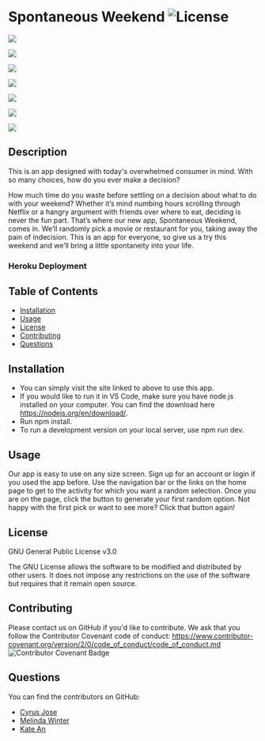 # Spontaneous Weekend ![License](https://img.shields.io/badge/License-GPLv3-blue.svg)

![](https://i.gyazo.com/e7e9b98ad7237a973d28936baec94b78.jpg)

![](https://i.gyazo.com/25d4c0ed4b59059b6c310375fe515d2b.jpg)

![](https://i.gyazo.com/25d4c0ed4b59059b6c310375fe515d2b.jpg)

![](https://i.gyazo.com/b069b6ea07271496106910c1b6540388.jpg)

![](https://i.gyazo.com/635c960f89718eca43d2ba81978b913e.jpg)

![](https://i.gyazo.com/cb1b04306cc8c070991cf307e7096409.jpg)

![](https://i.gyazo.com/d1b147a794cccfdd4918e5bf53136beb.png)


## Description

This is an app designed with today's overwhelmed consumer in mind. With so many choices, how do you ever make a decision?

How much time do you waste before settling on a decision about what to do with your weekend? Whether it’s mind numbing hours scrolling through Netflix or a hangry argument with friends over where to eat, deciding is never the fun part. That’s where our new app, Spontaneous Weekend, comes in. We’ll randomly pick a movie or restaurant for you, taking away the pain of indecision. This is an app for everyone, so give us a try this weekend and we’ll bring a little spontaneity into your life.

### Heroku Deployment

## Table of Contents

- [Installation](#installation)
- [Usage](#usage)
- [License](#license)
- [Contributing](#contributing)
- [Questions](#questions)

## Installation

- You can simply visit the site linked to above to use this app.
- If you would like to run it in VS Code, make sure you have node.js installed on your computer. You can find the download here <https://nodejs.org/en/download/>.
- Run npm install.
- To run a development version on your local server, use npm run dev.

## Usage

Our app is easy to use on any size screen. Sign up for an account or login if you used the app before. Use the navigation bar or the links on the home page to get to the activity for which you want a random selection. Once you are on the page, click the button to generate your first random option. Not happy with the first pick or want to see more? Click that button again!

## License

GNU General Public License v3.0

The GNU License allows the software to be modified and distributed by other users. It does not impose any restrictions on the use of the software but requires that it remain open source.

## Contributing

Please contact us on GitHub if you'd like to contribute. We ask that you follow the Contributor Covenant code of conduct: <https://www.contributor-covenant.org/version/2/0/code_of_conduct/code_of_conduct.md> ![Contributor Covenant Badge](https://img.shields.io/badge/Contributor%20Covenant-v2.0%20adopted-ff69b4.svg)

## Questions

You can find the contributors on GitHub:

- [Cyrus Jose](https://github.com/cyrusjose)
- [Melinda Winter](https://github.com/melindawinter)
- [Kate An](https://github.com/katean004)
